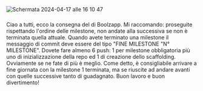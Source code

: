![Schermata 2024-04-17 alle 16 10 47](https://github.com/balbo97/vue-boolzapp/assets/145669273/27d7dced-c788-4443-bc1c-c767761c6648)

###
Ciao a tutti, ecco la consegna del di Boolzapp. Mi raccomando: proseguite rispettando l'ordine delle milestone, non andate alla successiva se non è terminata quella attuale. Quando avete terminato una milestone il messaggio di commit deve essere del tipo "FINE MILESTONE "N° MILESTONE". Dovete fare almeno 6 push: 1 per milestone obbligatoria più uno di inizializzazione della repo ed 1 di creazione dello scaffolding. Ovviamente se ne fate di più è meglio. Come detto, è consigliabile arrivare a fine giornata con la milestone 1 terminata, ma se riuscite ad andare avanti con quelle successive tanto di guadagnato.
Buon lavoro e buon divertimento!

